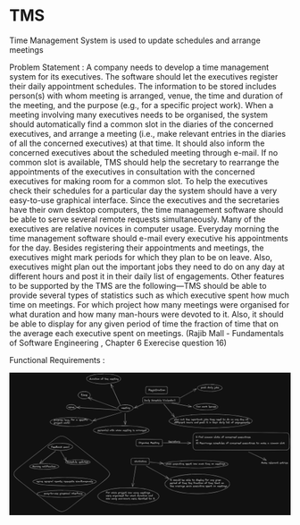 # TMS
Time Management System is used to update schedules and arrange meetings

Problem Statement :
A company needs to develop a time management system for its executives. The software should let the executives register their daily appointment schedules. The information to be stored includes person(s) with whom meeting is arranged, venue, the time and duration of the meeting, and the purpose (e.g., for a specific project work). When a meeting involving many executives needs to be organised, the system should automatically find a common slot in the diaries of the concerned executives, and arrange a meeting (i.e., make relevant entries in the diaries of all the concerned executives) at that time. It should also inform the concerned executives about the scheduled meeting through e-mail. If no common slot is available, TMS should help the secretary to rearrange the appointments of the executives in consultation with the concerned executives for making room for a common slot. To help the executives check their schedules for a particular day the system should have a very easy-to-use graphical interface. Since the executives and the secretaries have their own desktop computers, the time management software should be able to serve several remote requests simultaneously. Many of the executives are relative novices in computer usage. Everyday morning the time management software should e-mail every executive his appointments for the day. Besides registering their appointments and meetings, the executives might mark periods for which they plan to be on leave. Also, executives might plan out the important jobs they need to do on any day at different hours and post it in their daily list of engagements. Other features to be supported by the TMS are the following—TMS should be able to provide several types of statistics such as which executive spent how much time on meetings. For which project how many meetings were organised for what duration and how many man-hours were devoted to it. Also, it should be able to display for any given period of time the fraction of time that on the average each executive spent on meetings.
(Rajib Mall - Fundamentals of Software Engineering , Chapter 6 Exerecise question 16)

Functional Requirements :

![alt text](https://github.com/MercifulSamurai142/TMS/blob/master/resource/functional_requirements_dark.png)
